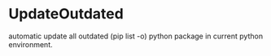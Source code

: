 # UpdateOutdated
automatic update all outdated (pip list -o) python package in current python environment.
